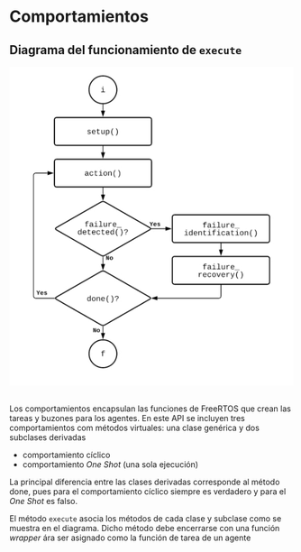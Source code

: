 # Comportamientos

## Diagrama del funcionamiento de `execute`

![](execute.jpg)

## 

Los comportamientos encapsulan las funciones de FreeRTOS que crean las tareas y buzones para los agentes. En este API se incluyen tres comportamientos com métodos virtuales: una clase genérica y dos subclases derivadas

* comportamiento cíclico
* comportamiento _One Shot_ (una sola ejecución)

La principal diferencia entre las clases derivadas corresponde al método done, pues para el comportamiento cíclico siempre es verdadero y para el _One Shot_ es falso.

El método `execute` asocia los métodos de cada clase y subclase como se muestra en el diagrama. Dicho método debe encerrarse con una función _wrapper_ ára ser asignado como la función de tarea de un agente
